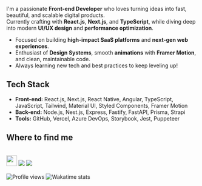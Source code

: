 I'm a passionate **Front-end Developer** who loves turning ideas into fast, beautiful, and scalable digital products.  
Currently crafting with **React.js**, **Next.js**, and **TypeScript**, while diving deep into modern **UI/UX design** and **performance optimization**.

- Focused on building **high-impact SaaS platforms** and **next-gen web experiences**.
- Enthusiast of **Design Systems**, smooth **animations** with **Framer Motion**, and clean, maintainable code.
- Always learning new tech and best practices to keep leveling up!



## Tech Stack  
- **Front-end:** React.js, Next.js, React Native, Angular, TypeScript, JavaScript, Tailwind, Material UI, Styled Components, Framer Motion  
- **Back-end:** Node.js, Nest.js, Express, Fastify, FastAPI, Prisma, Strapi  
- **Tools:** GitHub, Vercel, Azure DevOps, Storybook, Jest, Puppeteer



## Where to find me
<div style="display: inline_block"><br> 
  <a href="https://www.rhuanbello.com" target="_blank"><img src="https://i.imgur.com/MymA43I.png" height="28"></a>
  <a href="https://www.linkedin.com/in/rhuanbello/" target="_blank"><img src="https://img.shields.io/badge/-LinkedIn-%230077B5?style=for-the-badge&logo=linkedin&logoColor=white"></a> 
  <a href="mailto:rhuambello@gmail.com" target="_blank"><img src="https://img.shields.io/badge/-Gmail-%23333?style=for-the-badge&logo=gmail&logoColor=white"></a>
</div>

<br>

<img src="https://komarev.com/ghpvc/?username=rhuanbello&label=Profile%20views&color=blue" alt="Profile views" />
<img src="https://wakatime.com/badge/user/7c8afd8e-6490-43bb-b980-a081626d34af.svg" alt="Wakatime stats" />

